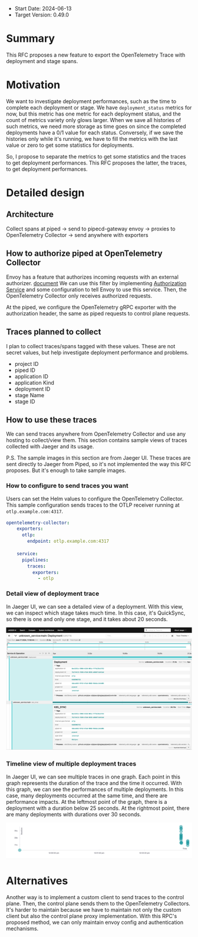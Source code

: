- Start Date: 2024-06-13
- Target Version: 0.49.0

# Summary

This RFC proposes a new feature to export the OpenTelemetry Trace with deployment and stage spans.

# Motivation

We want to investigate deployment performances, such as the time to complete each deployment or stage.
We have `deployment_status` metrics for now, but this metric has one metric for each deployment status, and the count of metrics variety only glows larger.
When we save all histories of such metrics, we need more storage as time goes on since the completed deployments have a 0/1 value for each status.
Conversely, if we save the histories only while it's running, we have to fill the metrics with the last value or zero to get some statistics for deployments.

So, I propose to separate the metrics to get some statistics and the traces to get deployment performances.
This RFC proposes the latter, the traces, to get deployment performances.

# Detailed design

## Architecture

Collect spans at piped
→ send to pipecd-gateway envoy
→ proxies to OpenTelemetry Collector
→ send anywhere with exporters

## How to authorize piped at OpenTelemetry Collector

Envoy has a feature that authorizes incoming requests with an external authorizer.
[document](https://www.envoyproxy.io/docs/envoy/latest/api-v3/extensions/filters/http/ext_authz/v3/ext_authz.proto)
We can use this filter by implementing [Authorization Service](https://github.com/envoyproxy/envoy/blob/d79f6e8d453ee260e9094093b8dd31af0056e67b/api/envoy/service/auth/v3/external_auth.proto#L29-L34) and some configuration to tell Envoy to use this service.
Then, the OpenTelemetry Collector only receives authorized requests.

At the piped, we configure the OpenTelemetry gRPC exporter with the authorization header, the same as piped requests to control plane requests.

## Traces planned to collect

I plan to collect traces/spans tagged with these values.
These are not secret values, but help investigate deployment performance and problems.

- project ID
- piped ID
- application ID
- application Kind
- deployment ID
- stage Name
- stage ID

## How to use these traces

We can send traces anywhere from OpenTelemetry Collector and use any hosting to collect/view them.
This section contains sample views of traces collected with Jaeger and its usage.

P.S.
The sample images in this section are from Jaeger UI. These traces are sent directly to Jaeger from Piped, so it's not implemented the way this RFC proposes. But it's enough to take sample images.

### How to configure to send traces you want
Users can set the Helm values to configure the OpenTelemetry Collector.
This sample configuration sends traces to the OTLP receiver running at `otlp.example.com:4317`.

```yaml
opentelemetry-collector:
    exporters:
      otlp:
        endpoint: otlp.example.com:4317

    service:
      pipelines:
        traces:
          exporters:
            - otlp
```

### Detail view of deployment trace
In Jaeger UI, we can see a detailed view of a deployment.
With this view, we can inspect which stage takes much time.
In this case, it's QuickSync, so there is one and only one stage, and it takes about 20 seconds.

![detail view of deployment trace](./assets/0013-jaeger-trace-detail.png)

### Timeline view of multiple deployment traces
In Jaeger UI, we can see multiple traces in one graph.
Each point in this graph represents the duration of the trace and the time it occurred.
With this graph, we can see the performances of multiple deployments.
In this case, many deployments occurred at the same time, and there are performance impacts. At the leftmost point of the graph, there is a deployment with a duration below 25 seconds. At the rightmost point, there are many deployments with durations over 30 seconds.

![timeline view of multiple deployment traces](./assets/0013-jaeger-trace-timeview.png)

# Alternatives

Another way is to implement a custom client to send traces to the control plane. Then, the control plane sends them to the OpenTelemetry Collectors.
It's harder to maintain because we have to maintain not only the custom client but also the control plane proxy implementation.
With this RPC's proposed method, we can only maintain envoy config and authentication mechanisms.
